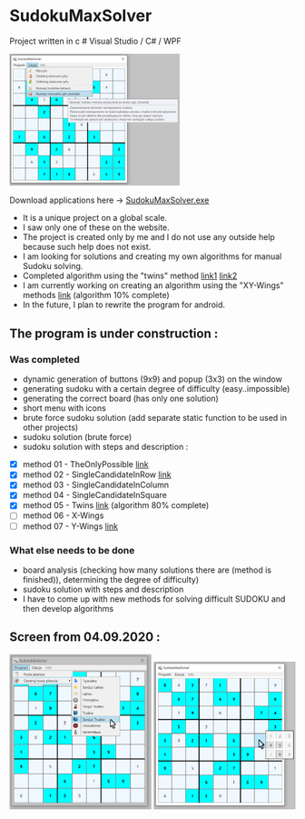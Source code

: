 # SudokuMaxSolver
Project written in c # Visual Studio / C# / WPF

<img src="./projectScreenImage/SudokuMaxSolver2.png" width=300/>

Download applications here -> [SudokuMaxSolver.exe](./SudokuMaxSolver/bin/Debug/SudokuMaxSolver.exe)

* It is a unique project on a global scale.
* I saw only one of these on the website.
* The project is created only by me and I do not use any outside help because such help does not exist.
* I am looking for solutions and creating my own algorithms for manual Sudoku solving.
* Completed algorithm using the "twins" method [link1](https://www.sudokudragon.com/guidehiddentwins.htm) [link2](http://dwojcik.ugu.pl/sudoku/basic/ns.php)
* I am currently working on creating an algorithm using the "XY-Wings" methods [link](http://dwojcik.ugu.pl/sudoku/tough/xywing.php) (algorithm 10% complete)
* In the future, I plan to rewrite the program for android.

## The program is under construction :
### Was completed
* dynamic generation of buttons (9x9) and popup (3x3) on the window
* generating sudoku with a certain degree of difficulty (easy..impossible)
* generating the correct board (has only one solution)
* short menu with icons
* brute force sudoku solution (add separate static function to be used in other projects)
* sudoku solution (brute force)
* sudoku solution with steps and description :
- [x] method 01 - TheOnlyPossible [link]((http://dwojcik.ugu.pl/sudoku/basic/sp.php))
- [x] method 02 - SingleCandidateInRow [link](http://dwojcik.ugu.pl/sudoku/basic/sc.php)
- [x] method 03 - SingleCandidateInColumn
- [x] method 04 - SingleCandidateInSquare
- [x] method 05 - Twins [link](https://www.sudokudragon.com/guidehiddentwins.htm) (algorithm 80% complete)
- [ ] method 06 - X-Wings
- [ ] method 07 - Y-Wings [link](http://dwojcik.ugu.pl/sudoku/tough/xywing.php)
### What else needs to be done
* board analysis (checking how many solutions there are (method is finished)), determining the degree of difficulty)
* sudoku solution with steps and description
* I have to come up with new methods for solving difficult SUDOKU and then develop algorithms

## Screen from 04.09.2020 :
<img src="./projectScreenImage/SudokuMaxSolver1.png" width=250/> <img src="./projectScreenImage/SudokuMaxSolver3.png" width=250/>